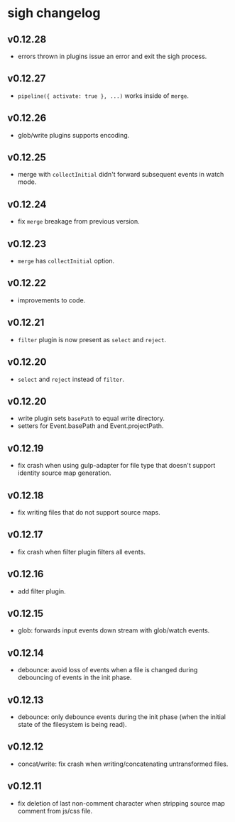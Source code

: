 # sigh changelog

## v0.12.28
 * errors thrown in plugins issue an error and exit the sigh process.

## v0.12.27
 * `pipeline({ activate: true }, ...)` works inside of `merge`.

## v0.12.26
 * glob/write plugins supports encoding.

## v0.12.25
 * merge with `collectInitial` didn't forward subsequent events in watch mode.

## v0.12.24
 * fix `merge` breakage from previous version.

## v0.12.23
 * `merge` has `collectInitial` option.

## v0.12.22
 * improvements to code.

## v0.12.21
 * `filter` plugin is now present as `select` and `reject`.

## v0.12.20
 * `select` and `reject` instead of `filter`.

## v0.12.20
 * write plugin sets `basePath` to equal write directory.
 * setters for Event.basePath and Event.projectPath.

## v0.12.19
 * fix crash when using gulp-adapter for file type that doesn't support identity source map generation.

## v0.12.18
 * fix writing files that do not support source maps.

## v0.12.17
 * fix crash when filter plugin filters all events.

## v0.12.16
 * add filter plugin.

## v0.12.15
 * glob: forwards input events down stream with glob/watch events.

## v0.12.14
 * debounce: avoid loss of events when a file is changed during debouncing of events in the init phase.

## v0.12.13
 * debounce: only debounce events during the init phase (when the initial state of the filesystem is being read).

## v0.12.12
 * concat/write: fix crash when writing/concatenating untransformed files.

## v0.12.11
 * fix deletion of last non-comment character when stripping source map comment from js/css file.

